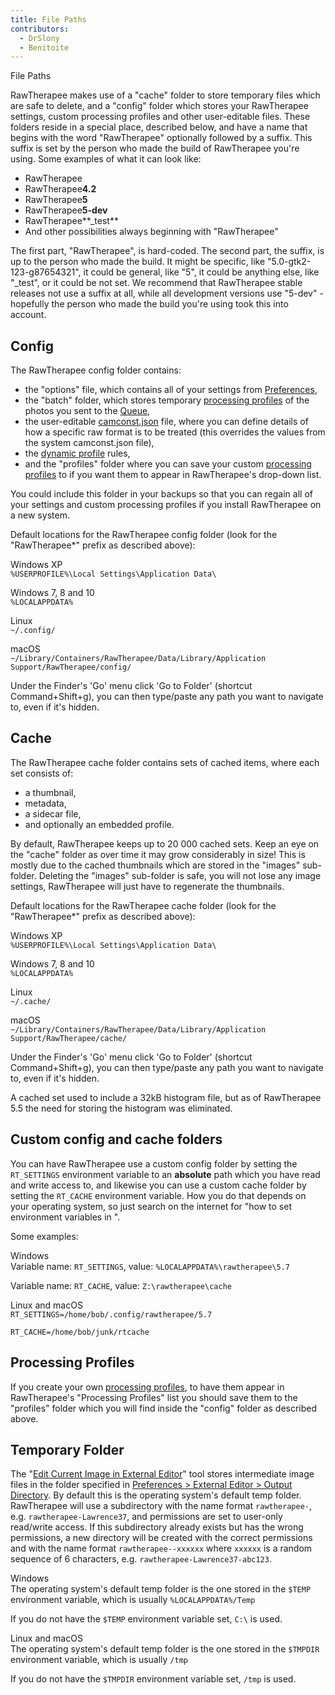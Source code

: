 ```yaml
---
title: File Paths
contributors:
  - DrSlony
  - Benitoite
---
```


<div class="pagetitle">

File Paths

</div>

RawTherapee makes use of a "cache" folder to store temporary files which
are safe to delete, and a "config" folder which stores your RawTherapee
settings, custom processing profiles and other user-editable files.
These folders reside in a special place, described below, and have a
name that begins with the word "RawTherapee" optionally followed by a
suffix. This suffix is set by the person who made the build of
RawTherapee you're using. Some examples of what it can look like:

- RawTherapee
- RawTherapee**4.2**
- RawTherapee**5**
- RawTherapee**5-dev**
- RawTherapee**_test**
- And other possibilities always beginning with "RawTherapee"

The first part, "RawTherapee", is hard-coded. The second part, the
suffix, is up to the person who made the build. It might be specific,
like "5.0-gtk2-123-g87654321", it could be general, like "5", it could
be anything else, like "_test", or it could be not set. We recommend
that RawTherapee stable releases not use a suffix at all, while all
development versions use "5-dev" - hopefully the person who made the
build you're using took this into account.

## Config

The RawTherapee config folder contains:

- the "options" file, which contains all of your settings from
  [Preferences](Preferences.md),
- the "batch" folder, which stores temporary [processing
  profiles](Sidecar_Files_-_Processing_Profiles.md) of the
  photos you sent to the [Queue](The_Batch_Queue.md),
- the user-editable
  [camconst.json](Adding_Support_for_New_Raw_Formats.md) file,
  where you can define details of how a specific raw format is to be
  treated (this overrides the values from the system camconst.json
  file),
- the [dynamic profile](Dynamic_processing_profiles.md) rules,
- and the "profiles" folder where you can save your custom [processing
  profiles](Sidecar_Files_-_Processing_Profiles.md) to if you
  want them to appear in RawTherapee's drop-down list.

You could include this folder in your backups so that you can regain all
of your settings and custom processing profiles if you install
RawTherapee on a new system.

Default locations for the RawTherapee config folder (look for the
"RawTherapee\*" prefix as described above):

Windows XP  
`%USERPROFILE%\Local Settings\Application Data\`

Windows 7, 8 and 10  
`%LOCALAPPDATA%`

Linux  
`~/.config/`

macOS  
`~/Library/Containers/RawTherapee/Data/Library/Application Support/RawTherapee/config/`

Under the Finder's 'Go' menu click 'Go to Folder' (shortcut
Command+Shift+g), you can then type/paste any path you want to navigate
to, even if it's hidden.

## Cache

The RawTherapee cache folder contains sets of cached items, where each
set consists of:

- a thumbnail,
- metadata,
- a sidecar file,
- and optionally an embedded profile.

By default, RawTherapee keeps up to 20 000 cached sets. Keep an eye on
the "cache" folder as over time it may grow considerably in size! This
is mostly due to the cached thumbnails which are stored in the "images"
sub-folder. Deleting the "images" sub-folder is safe, you will not lose
any image settings, RawTherapee will just have to regenerate the
thumbnails.

Default locations for the RawTherapee cache folder (look for the
"RawTherapee\*" prefix as described above):

Windows XP  
`%USERPROFILE%\Local Settings\Application Data\`

Windows 7, 8 and 10  
`%LOCALAPPDATA%`

Linux  
`~/.cache/`

macOS  
`~/Library/Containers/RawTherapee/Data/Library/Application Support/RawTherapee/cache/`

Under the Finder's 'Go' menu click 'Go to Folder' (shortcut
Command+Shift+g), you can then type/paste any path you want to navigate
to, even if it's hidden.

A cached set used to include a 32kB histogram file, but as of
RawTherapee 5.5 the need for storing the histogram was eliminated.

## Custom config and cache folders

You can have RawTherapee use a custom config folder by setting the
`RT_SETTINGS` environment variable to an **absolute** path which you
have read and write access to, and likewise you can use a custom cache
folder by setting the `RT_CACHE` environment variable. How you do that
depends on your operating system, so just search on the internet for
"how to set environment variables in *<your operating system>*".

Some examples:

Windows  
Variable name: `RT_SETTINGS`, value: `%LOCALAPPDATA%\rawtherapee\5.7`

Variable name: `RT_CACHE`, value: `Z:\rawtherapee\cache`

Linux and macOS  
`RT_SETTINGS=/home/bob/.config/rawtherapee/5.7`

`RT_CACHE=/home/bob/junk/rtcache`

## Processing Profiles

If you create your own [processing
profiles](Sidecar_Files_-_Processing_Profiles.md), to have them
appear in RawTherapee's "Processing Profiles" list you should save them
to the "profiles" folder which you will find inside the "config" folder
as described above.

## Temporary Folder

The "[Edit Current Image in External
Editor](Edit_Current_Image_in_External_Editor.md)" tool stores
intermediate image files in the folder specified in [Preferences \>
External Editor \> Output
Directory](Preferences#External_Editor.md). By default this is
the operating system's default temp folder. RawTherapee will use a
subdirectory with the name format `rawtherapee-`<username>, e.g.
`rawtherapee-Lawrence37`, and permissions are set to user-only
read/write access. If this subdirectory already exists but has the wrong
permissions, a new directory will be created with the correct
permissions and with the name format `rawtherapee-`<username>`-xxxxxx`
where `xxxxxx` is a random sequence of 6 characters, e.g.
`rawtherapee-Lawrence37-abc123`.

Windows  
The operating system's default temp folder is the one stored in the
`$TEMP` environment variable, which is usually `%LOCALAPPDATA%/Temp`

If you do not have the `$TEMP` environment variable set, `C:\` is used.

Linux and macOS  
The operating system's default temp folder is the one stored in the
`$TMPDIR` environment variable, which is usually `/tmp`

If you do not have the `$TMPDIR` environment variable set, `/tmp` is
used.
